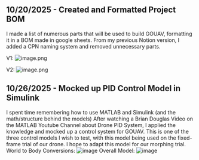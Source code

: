 <!--
  ===================    !!READ THIS NOTICE!!   ====================
  DO NOT edit this file manually. Your changes WILL BE OVERWRITTEN!
  This journal is auto generated and updated by Hack Club Blueprint.
  To edit this file, please edit your journal entries on Blueprint.
  ==================================================================
-->

## 10/20/2025 - Created and Formatted Project BOM   

I made a list of numerous parts that will be used to build GOUAV, formatting it in a BOM made in google sheets. From my previous Notion version, I added a CPN naming system and removed unnecessary parts.

V1:
![image.png](https://blueprint.hackclub.com/user-attachments/blobs/proxy/eyJfcmFpbHMiOnsiZGF0YSI6Mzg1OCwicHVyIjoiYmxvYl9pZCJ9fQ==--394ac9e2e679d60fa6e84c6cdc9985e72ee6657f/image.png)

V2: 
![image.png](https://blueprint.hackclub.com/user-attachments/blobs/proxy/eyJfcmFpbHMiOnsiZGF0YSI6Mzg1NywicHVyIjoiYmxvYl9pZCJ9fQ==--5def1b00b8fe454e1b937ec5b7ee05574dd3ddcc/image.png)
  

## 10/26/2025 - Mocked up PID Control Model in Simulink  

I spent time remembering how to use MATLAB and Simulink (and the math/structure behind the models) After watching a Brian Douglas Video on the MATLAB Youtube Channel about Drone PID System, I applied the knowledge and mocked up a control system for GOUAV. This is one of the three control models I wish to test, with this model being used on the fixed-frame trial of our drone. I hope to adapt this model for our morphing trial. 
World to Body Conversions: 
 ![image](https://blueprint.hackclub.com/user-attachments/blobs/proxy/eyJfcmFpbHMiOnsiZGF0YSI6NTgzNywicHVyIjoiYmxvYl9pZCJ9fQ==--016b085edd38a40b7a83cb661fe0415971aa3c68/image.png)
Overall Model: 
![image](https://blueprint.hackclub.com/user-attachments/blobs/proxy/eyJfcmFpbHMiOnsiZGF0YSI6NTgzOCwicHVyIjoiYmxvYl9pZCJ9fQ==--415e939bda0282ed42d91db174c66f8872dc6b4a/image.png)

  

